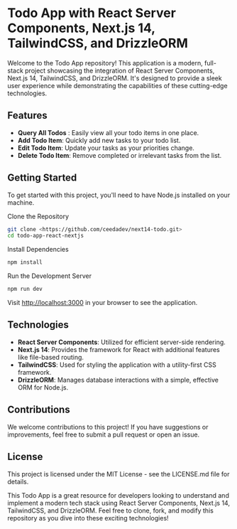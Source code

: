 # Todo App with React Server Components, Next.js 14, TailwindCSS, and DrizzleORM

Welcome to the Todo App repository! This application is a modern, full-stack project showcasing the integration of React Server Components, Next.js 14, TailwindCSS, and DrizzleORM. It's designed to provide a sleek user experience while demonstrating the capabilities of these cutting-edge technologies.

## Features

- **Query All Todos** : Easily view all your todo items in one place.
- **Add Todo Item**: Quickly add new tasks to your todo list.
- **Edit Todo Item**: Update your tasks as your priorities change.
- **Delete Todo Item**: Remove completed or irrelevant tasks from the list.

## Getting Started

To get started with this project, you'll need to have Node.js installed on your machine.

Clone the Repository

```bash
git clone <https://github.com/ceedadev/next14-todo.git>
cd todo-app-react-nextjs
```

Install Dependencies

```bash
npm install
```

Run the Development Server

```bash
npm run dev
```

Visit <http://localhost:3000> in your browser to see the application.

## Technologies

- **React Server Components**: Utilized for efficient server-side rendering.
- **Next.js 14**: Provides the framework for React with additional features like file-based routing.
- **TailwindCSS**: Used for styling the application with a utility-first CSS framework.
- **DrizzleORM**: Manages database interactions with a simple, effective ORM for Node.js.

## Contributions

We welcome contributions to this project! If you have suggestions or improvements, feel free to submit a pull request or open an issue.

## License

This project is licensed under the MIT License - see the LICENSE.md file for details.

This Todo App is a great resource for developers looking to understand and implement a modern tech stack using React Server Components, Next.js 14, TailwindCSS, and DrizzleORM. Feel free to clone, fork, and modify this repository as you dive into these exciting technologies!
